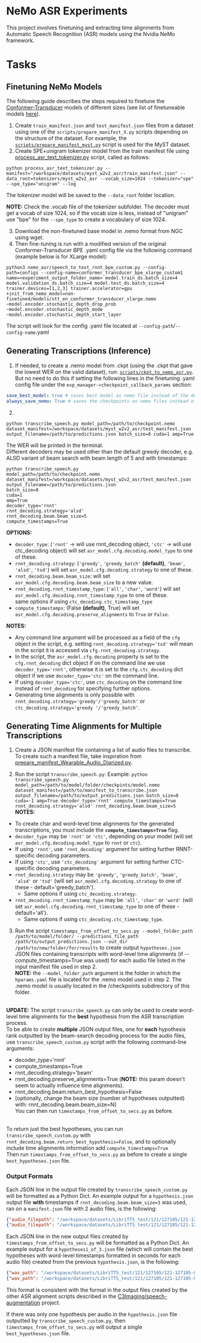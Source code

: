 # NeMo ASR Experiments

This project involves finetuning and extracting time alignments from Automatic Speech Recognition (ASR) models using the Nvidia NeMo framework.

# Tasks

## Finetuning NeMo Models

The following guide describes the steps required to finetune the [Conformer-Transducer](https://catalog.ngc.nvidia.com/orgs/nvidia/teams/nemo/models/stt_en_conformer_transducer_large) models of different sizes (see list of finetuneable models [here](https://docs.nvidia.com/deeplearning/nemo/user-guide/docs/en/main/asr/results.html#english)).<br />

1. Create `train_manifest.json` and `test_manifest.json` files from a dataset using one of the `scripts/prepare_manifest_X.py` scripts depending on the structure of the dataset. For example, the [`scripts/prepare_manifest_myst.py`](https://github.com/abarcovschi/nemo_asr/blob/main/scripts/prepare_manifest_myst.py) script is used for the MyST dataset.
2. Create SPE+unigram tokenizer model from the train manifest file using [process_asr_text_tokenizer.py](https://github.com/abarcovschi/nemo_asr/blob/main/process_asr_text_tokenizer.py) script, called as follows:
```
python process_asr_text_tokenizer.py --manifest="/workspace/datasets/myst_w2v2_asr/train_manifest.json" --data_root=tokenizers/myst_w2v2_asr --vocab_size=1024 --tokenizer="spe" --spe_type="unigram" --log 
```
The tokenizer model will be saved to the `--data_root` folder location.<br />

**NOTE:** Check the .vocab file of the tokenizer subfolder. The decoder must get a vocab of size 1024, so if the vocab size is less, instead of "unigram" use "bpe" for the `--spe_type` to create a vocabulary of size 1024.

3. Download the non-finetuned base model in .nemo format from NGC using wget.
4. Then fine-tuning is run with a modified version of the original Conformer-Transducer BPE .yaml config file via the following command (example below is for XLarge model):
```
python3 nemo_asr/speech_to_text_rnnt_bpe_custom.py --config-path=configs --config-name=conformer_transducer_bpe_xlarge_custom1 name=<experiment_output_folder_name> model.train_ds.batch_size=4 model.validation_ds.batch_size=4 model.test_ds.batch_size=4 trainer.devices=[1,2,3] trainer.accelerator=gpu +init_from_nemo_model=non-finetuned/models/stt_en_conformer_transducer_xlarge.nemo ~model.encoder.stochastic_depth_drop_prob ~model.encoder.stochastic_depth_mode ~model.encoder.stochastic_depth_start_layer
```
The script will look for the config .yaml file located at `--config-path`/`--config-name`.yaml

## Generating Transcriptions (Inference)

1. If needed, to create a .nemo model from .ckpt (using the .ckpt that gave the lowest WER on the valid dataset), run: [`scripts/ckpt_to_nemo_asr.py`](https://github.com/abarcovschi/nemo_asr/blob/main/scripts/ckpt_to_nemo_asr.py). But no need to do this if setting the following lines in the finetuning .yaml config file under the `exp_manager->checkpoint_callback_params` section:
```yaml
save_best_model: true # saves best model as nemo file instead of the default last checkpoint
always_save_nemo: True # saves the checkpoints as nemo files instead of PTL checkpoints (last checkpoint is saved by default)
```
2.
```
python transcribe_speech.py model_path=/path/to/checkpoint.nemo dataset_manifest=/workspace/datasets/myst_w2v2_asr/test_manifest.json output_filename=/path/to/predictions.json batch_size=8 cuda=1 amp=True
```
The WER will be printed in the terminal. <br />
Different decoders may be used other than the default greedy decoder, e.g. ALSD variant of beam search with beam length of 5 and with timestamps:
```
python transcribe_speech.py
model_path=/path/to/checkpoint.nemo
dataset_manifest=/workspace/datasets/myst_w2v2_asr/test_manifest.json 
output_filename=/path/to/predictions.json
batch_size=8
cuda=1 
amp=True
decoder_type='rnnt'
rnnt_decoding.strategy='alsd'
rnnt_decoding.beam.beam_size=5
compute_timestamps=True
```

**OPTIONS:** <br />
- `decoder_type`: (`'rnnt'` -> will use rnnt_decoding object, `'ctc'` -> will use ctc_decoding object) will set `asr_model.cfg.decoding.model_type` to one of these.
- `rnnt_decoding.strategy`: (`'greedy'`, `'greedy_batch'` **(default)**, `'beam'`, `'alsd'`, `'tsd'`) will set `asr_model.cfg.decoding.strategy` to one of these.
- `rnnt_decoding.beam.beam_size`: will set `asr_model.cfg.decoding.beam.beam_size` to a new value.
- `rnnt_decoding.rnnt_timestamp_type`: (`'all'`, `'char'`, `'word'`) will set `asr_model.cfg.decoding.rnnt_timestamp_type` to one of these. <br />
	same options if using `ctc_decoding.ctc_timestamp_type`
- `compute_timestamps`: (False **(default)**, True) will set `asr_model.cfg.decoding.preserve_alignments` to `True` or `False`. <br />

**NOTES:**
- Any command line argument will be processed as a field of the `cfg` object in the script, e.g.  setting `rnnt_decoding.strategy='tsd'` will mean in the script it is accessed via `cfg.rnnt_decoding.strategy`.
- In the script, the `asr_model.cfg.decoding` property is set to the `cfg.rnnt_decoding` dict object if on the command line we use `decoder_type='rnnt'`, otherwise it is set to the `cfg.ctc_decoding` dict object if we use `decoder_type='ctc'` on the command line.
- If using `decoder_type='ctc'`, use `ctc_decoding` on the command line instead of `rnnt_decoding` for specifying further options.
- Generating time alignments is only possible with `rnnt_decoding.strategy='greedy'/'greedy_batch'` or `ctc_decoding.strategy='greedy '/'greedy_batch'`.

## Generating Time Alignments for Multiple Transcriptions

1. Create a JSON manifest file containing a list of audio files to transcribe. To create such a manifest file, take inspiration from [prepare_manifest_Wearable_Audio_Diarized.py](https://github.com/abarcovschi/nemo_asr/blob/main/scripts/prepare_manifest_Wearable_Audio_Diarized.py).

2. Run the script `transcribe_speech.py`:
Example: `python transcribe_speech.py model_path=/path/to/model/folder/checkpints/model.nemo dataset_manifest=/path/to/manifest_to_transcribe.json output_filename=/path/to/output_predictions.json batch_size=8 cuda=-1 amp=True decoder_type='rnnt' compute_timestamps=True rnnt_decoding.strategy='alsd' rnnt_decoding.beam.beam_size=5`<br />
**NOTES:**
  - To create char and word-level time alignments for the generated transcriptions, you must include the **`compute_timestamps=True`** flag.
  - `decoder_type` may be `'rnnt'` or `'ctc'`, depending on your model (will set `asr_model.cfg.decoding.model_type` to `rnnt` or `ctc`).
  - If using `'rnnt'`, use `'rnnt_decoding'` argument for setting further RNNT-specific decoding parameters.
  - If using `'ctc'`, use `'ctc_decoding'` argument for setting further CTC-specific decoding parameters.
  - `rnnt_decoding.strategy` may be `'greedy'`, `'greedy_batch'`, `'beam'`, `'alsd'` or `'tsd'` (will set `asr_model.cfg.decoding.strategy` to one of these - default='greedy_batch').
    - Same options if using `ctc_decoding.strategy`.
  - `rnnt_decoding.rnnt_timestamp_type` may be `'all'`, `'char'` or `'word'` (will set `asr_model.cfg.decoding.rnnt_timestamp_type` to one of these - default='all').
    - Same options if using `ctc_decoding.ctc_timestamp_type`.

 3. Run the script `timestamps_from_offset_to_secs.py --model_folder_path /path/to/model/folder/ --predictions_file_path /path/to/output_predictions.json --out_dir /path/to/new/folder/for/results` to create output `hypotheses.json` JSON files containing transcripts with word-level time alignments (if --compute_timestamps=True was used) for each audio file listed in the input manifest file used in step 2.<br />
 **NOTE:** the `--model_folder_path` argument is the folder in which the `hparams.yaml` file is located for the .nemo model used in step 2. The .nemo model is usually located in the /checkpoints subdirectory of this folder.
<br /><br />

**UPDATE:** The script `transcribe_speech.py` can only be used to create word-level time alignments for the **best** hypothesis from the ASR transcription process.<br />
To be able to create **multiple** JSON output files, one for **each** hypothesis rank outputted by the beam-search decoding process for the audio files, use `transcribe_speech_custom.py` script with the following command-line arguments:
- decoder_type='rnnt'
- compute_timestamps=True
- rnnt_decoding.strategy='beam'
- rnnt_decoding.preserve_alignments=True (**NOTE:** this param doesn't seem to actually influence time alignments).
- rnnt_decoding.beam.return_best_hypothesis=False
- [optionally, change the beam size (number of hypotheses outputted) with: rnnt_decoding.beam.beam_size=N]<br />
You can then run `timestamps_from_offset_to_secs.py` as before.<br /><br />

To return just the best hypotheses, you can run `transcribe_speech_custom.py` with `rnnt_decoding.beam.return_best_hypothesis=False`, and to optionally include time alignments information add `compute_timestamps=True`<br />
Then run `timestamps_from_offset_to_secs.py` as before to create a single `best_hypotheses.json` file.

### Output Formats

Each JSON line in the output file created by `transcribe_speech_custom.py` will be formatted as a Python Dict. An example output for a `hypothesis.json` output file **with** timestamps if `rnnt_decoding.beam.beam_size=3` was used, ran on a `manifest.json` file with 2 audio files, is the following:
```json
{"audio_filepath": "/workspace/datasets/LibriTTS_test/121/127105/121-127105-0011.wav", "duration": 5.78, "hypothesis1_pred_text": "she was the most agreable woman i've never known in her position she would have been worth of any whatever", "hypothesis1_timestamps_char": [{"char": ["she"], "start_offset": 7, "end_offset": 8}, {"char": ["was"], "start_offset": 11, "end_offset": 12}, {"char": ["the"], "start_offset": 16, "end_offset": 17}, {"char": ["most"], "start_offset": 19, "end_offset": 20}, {"char": ["a"], "start_offset": 25, "end_offset": 26}, {"char": ["g"], "start_offset": 28, "end_offset": 29}, {"char": ["re"], "start_offset": 30, "end_offset": 31}, {"char": ["a"], "start_offset": 33, "end_offset": 34}, {"char": ["ble"], "start_offset": 36, "end_offset": 37}, {"char": ["w"], "start_offset": 40, "end_offset": 41}, {"char": ["o", "m"], "start_offset": 44, "end_offset": 45}, {"char": ["an"], "start_offset": 45, "end_offset": 46}, {"char": ["i"], "start_offset": 47, "end_offset": 48}, {"char": ["'", "ve"], "start_offset": 50, "end_offset": 51}, {"char": ["never"], "start_offset": 54, "end_offset": 55}, {"char": ["know"], "start_offset": 60, "end_offset": 61}, {"char": ["n"], "start_offset": 64, "end_offset": 65}, {"char": ["in"], "start_offset": 68, "end_offset": 69}, {"char": ["her"], "start_offset": 72, "end_offset": 73}, {"char": ["po"], "start_offset": 76, "end_offset": 77}, {"char": ["s"], "start_offset": 79, "end_offset": 80}, {"char": ["it"], "start_offset": 81, "end_offset": 82}, {"char": ["ion"], "start_offset": 83, "end_offset": 84}, {"char": ["she"], "start_offset": 93, "end_offset": 94}, {"char": ["would"], "start_offset": 98, "end_offset": 99}, {"char": ["have"], "start_offset": 102, "end_offset": 103}, {"char": ["be", "en"], "start_offset": 105, "end_offset": 106}, {"char": ["wor"], "start_offset": 108, "end_offset": 109}, {"char": ["th"], "start_offset": 114, "end_offset": 115}, {"char": ["of"], "start_offset": 118, "end_offset": 119}, {"char": ["any"], "start_offset": 121, "end_offset": 122}, {"char": ["whatever"], "start_offset": 128, "end_offset": 129}], "hypothesis1_timestamps_word": [{"word": "she", "start_offset": 7, "end_offset": 11}, {"word": "was", "start_offset": 11, "end_offset": 16}, {"word": "the", "start_offset": 16, "end_offset": 19}, {"word": "most", "start_offset": 19, "end_offset": 25}, {"word": "agreable", "start_offset": 25, "end_offset": 40}, {"word": "woman", "start_offset": 40, "end_offset": 47}, {"word": "i've", "start_offset": 47, "end_offset": 54}, {"word": "never", "start_offset": 54, "end_offset": 60}, {"word": "known", "start_offset": 60, "end_offset": 68}, {"word": "in", "start_offset": 68, "end_offset": 72}, {"word": "her", "start_offset": 72, "end_offset": 76}, {"word": "position", "start_offset": 76, "end_offset": 93}, {"word": "she", "start_offset": 93, "end_offset": 98}, {"word": "would", "start_offset": 98, "end_offset": 102}, {"word": "have", "start_offset": 102, "end_offset": 105}, {"word": "been", "start_offset": 105, "end_offset": 108}, {"word": "worth", "start_offset": 108, "end_offset": 118}, {"word": "of", "start_offset": 118, "end_offset": 121}, {"word": "any", "start_offset": 121, "end_offset": 128}, {"word": "whatever", "start_offset": 128, "end_offset": 129}], "hypothesis2_pred_text": "she was the most agreable woman i've never known in her position she would have been worth of any whatever", "hypothesis2_timestamps_char": [{"char": ["she"], "start_offset": 7, "end_offset": 8}, {"char": ["was"], "start_offset": 11, "end_offset": 12}, {"char": ["the"], "start_offset": 16, "end_offset": 17}, {"char": ["most"], "start_offset": 19, "end_offset": 20}, {"char": ["a"], "start_offset": 25, "end_offset": 26}, {"char": ["g"], "start_offset": 28, "end_offset": 29}, {"char": ["re"], "start_offset": 30, "end_offset": 31}, {"char": ["a"], "start_offset": 33, "end_offset": 34}, {"char": ["ble"], "start_offset": 36, "end_offset": 37}, {"char": ["w"], "start_offset": 40, "end_offset": 41}, {"char": ["o", "m"], "start_offset": 44, "end_offset": 45}, {"char": ["an"], "start_offset": 45, "end_offset": 46}, {"char": ["i"], "start_offset": 47, "end_offset": 48}, {"char": ["'", "ve"], "start_offset": 50, "end_offset": 51}, {"char": ["never"], "start_offset": 54, "end_offset": 55}, {"char": ["know"], "start_offset": 60, "end_offset": 61}, {"char": ["n"], "start_offset": 64, "end_offset": 65}, {"char": ["in"], "start_offset": 68, "end_offset": 69}, {"char": ["her"], "start_offset": 72, "end_offset": 73}, {"char": ["po"], "start_offset": 76, "end_offset": 77}, {"char": ["s"], "start_offset": 80, "end_offset": 81}, {"char": ["it"], "start_offset": 81, "end_offset": 82}, {"char": ["ion"], "start_offset": 83, "end_offset": 84}, {"char": ["she"], "start_offset": 93, "end_offset": 94}, {"char": ["would"], "start_offset": 98, "end_offset": 99}, {"char": ["have"], "start_offset": 102, "end_offset": 103}, {"char": ["be", "en"], "start_offset": 105, "end_offset": 106}, {"char": ["wor"], "start_offset": 108, "end_offset": 109}, {"char": ["th"], "start_offset": 114, "end_offset": 115}, {"char": ["of"], "start_offset": 118, "end_offset": 119}, {"char": ["any"], "start_offset": 121, "end_offset": 122}, {"char": ["whatever"], "start_offset": 128, "end_offset": 129}], "hypothesis2_timestamps_word": [{"word": "she", "start_offset": 7, "end_offset": 11}, {"word": "was", "start_offset": 11, "end_offset": 16}, {"word": "the", "start_offset": 16, "end_offset": 19}, {"word": "most", "start_offset": 19, "end_offset": 25}, {"word": "agreable", "start_offset": 25, "end_offset": 40}, {"word": "woman", "start_offset": 40, "end_offset": 47}, {"word": "i've", "start_offset": 47, "end_offset": 54}, {"word": "never", "start_offset": 54, "end_offset": 60}, {"word": "known", "start_offset": 60, "end_offset": 68}, {"word": "in", "start_offset": 68, "end_offset": 72}, {"word": "her", "start_offset": 72, "end_offset": 76}, {"word": "position", "start_offset": 76, "end_offset": 93}, {"word": "she", "start_offset": 93, "end_offset": 98}, {"word": "would", "start_offset": 98, "end_offset": 102}, {"word": "have", "start_offset": 102, "end_offset": 105}, {"word": "been", "start_offset": 105, "end_offset": 108}, {"word": "worth", "start_offset": 108, "end_offset": 118}, {"word": "of", "start_offset": 118, "end_offset": 121}, {"word": "any", "start_offset": 121, "end_offset": 128}, {"word": "whatever", "start_offset": 128, "end_offset": 129}], "hypothesis3_pred_text": "she was the most agreable woman i've never known in her position she would have been worth of any whatever", "hypothesis3_timestamps_char": [{"char": ["she"], "start_offset": 7, "end_offset": 8}, {"char": ["was"], "start_offset": 11, "end_offset": 12}, {"char": ["the"], "start_offset": 16, "end_offset": 17}, {"char": ["most"], "start_offset": 19, "end_offset": 20}, {"char": ["a"], "start_offset": 25, "end_offset": 26}, {"char": ["g"], "start_offset": 28, "end_offset": 29}, {"char": ["re"], "start_offset": 30, "end_offset": 31}, {"char": ["a"], "start_offset": 33, "end_offset": 34}, {"char": ["ble"], "start_offset": 36, "end_offset": 37}, {"char": ["w"], "start_offset": 40, "end_offset": 41}, {"char": ["o", "m"], "start_offset": 44, "end_offset": 45}, {"char": ["an"], "start_offset": 45, "end_offset": 46}, {"char": ["i"], "start_offset": 47, "end_offset": 48}, {"char": ["'", "ve"], "start_offset": 50, "end_offset": 51}, {"char": ["never"], "start_offset": 54, "end_offset": 55}, {"char": ["know"], "start_offset": 60, "end_offset": 61}, {"char": ["n"], "start_offset": 64, "end_offset": 65}, {"char": ["in"], "start_offset": 68, "end_offset": 69}, {"char": ["her"], "start_offset": 72, "end_offset": 73}, {"char": ["po"], "start_offset": 76, "end_offset": 77}, {"char": ["s"], "start_offset": 79, "end_offset": 80}, {"char": ["it"], "start_offset": 81, "end_offset": 82}, {"char": ["ion"], "start_offset": 83, "end_offset": 84}, {"char": ["she"], "start_offset": 93, "end_offset": 94}, {"char": ["would"], "start_offset": 98, "end_offset": 99}, {"char": ["have"], "start_offset": 102, "end_offset": 103}, {"char": ["be", "en"], "start_offset": 105, "end_offset": 106}, {"char": ["wor"], "start_offset": 109, "end_offset": 110}, {"char": ["th"], "start_offset": 114, "end_offset": 115}, {"char": ["of"], "start_offset": 118, "end_offset": 119}, {"char": ["any"], "start_offset": 121, "end_offset": 122}, {"char": ["whatever"], "start_offset": 128, "end_offset": 129}], "hypothesis3_timestamps_word": [{"word": "she", "start_offset": 7, "end_offset": 11}, {"word": "was", "start_offset": 11, "end_offset": 16}, {"word": "the", "start_offset": 16, "end_offset": 19}, {"word": "most", "start_offset": 19, "end_offset": 25}, {"word": "agreable", "start_offset": 25, "end_offset": 40}, {"word": "woman", "start_offset": 40, "end_offset": 47}, {"word": "i've", "start_offset": 47, "end_offset": 54}, {"word": "never", "start_offset": 54, "end_offset": 60}, {"word": "known", "start_offset": 60, "end_offset": 68}, {"word": "in", "start_offset": 68, "end_offset": 72}, {"word": "her", "start_offset": 72, "end_offset": 76}, {"word": "position", "start_offset": 76, "end_offset": 93}, {"word": "she", "start_offset": 93, "end_offset": 98}, {"word": "would", "start_offset": 98, "end_offset": 102}, {"word": "have", "start_offset": 102, "end_offset": 105}, {"word": "been", "start_offset": 105, "end_offset": 109}, {"word": "worth", "start_offset": 109, "end_offset": 118}, {"word": "of", "start_offset": 118, "end_offset": 121}, {"word": "any", "start_offset": 121, "end_offset": 128}, {"word": "whatever", "start_offset": 128, "end_offset": 129}]}
{"audio_filepath": "/workspace/datasets/LibriTTS_test/121/127105/121-127105-0034.wav", "duration": 7.41, "hypothesis1_pred_text": "it sounded sounded and all the more so because of his main condition which was", "hypothesis1_timestamps_char": [{"char": ["it"], "start_offset": 8, "end_offset": 9}, {"char": ["sound"], "start_offset": 13, "end_offset": 14}, {"char": ["ed"], "start_offset": 19, "end_offset": 20}, {"char": ["sound"], "start_offset": 49, "end_offset": 50}, {"char": ["ed"], "start_offset": 55, "end_offset": 56}, {"char": ["and"], "start_offset": 87, "end_offset": 88}, {"char": ["all"], "start_offset": 96, "end_offset": 97}, {"char": ["the"], "start_offset": 101, "end_offset": 102}, {"char": ["more"], "start_offset": 105, "end_offset": 106}, {"char": ["so"], "start_offset": 111, "end_offset": 112}, {"char": ["because"], "start_offset": 117, "end_offset": 118}, {"char": ["of"], "start_offset": 121, "end_offset": 122}, {"char": ["his"], "start_offset": 125, "end_offset": 126}, {"char": ["ma"], "start_offset": 128, "end_offset": 129}, {"char": ["in"], "start_offset": 131, "end_offset": 132}, {"char": ["con"], "start_offset": 135, "end_offset": 136}, {"char": ["d"], "start_offset": 138, "end_offset": 139}, {"char": ["it"], "start_offset": 140, "end_offset": 141}, {"char": ["ion"], "start_offset": 143, "end_offset": 144}, {"char": ["which"], "start_offset": 155, "end_offset": 156}, {"char": ["was"], "start_offset": 168, "end_offset": 169}], "hypothesis1_timestamps_word": [{"word": "it", "start_offset": 8, "end_offset": 13}, {"word": "sounded", "start_offset": 13, "end_offset": 49}, {"word": "sounded", "start_offset": 49, "end_offset": 87}, {"word": "and", "start_offset": 87, "end_offset": 96}, {"word": "all", "start_offset": 96, "end_offset": 101}, {"word": "the", "start_offset": 101, "end_offset": 105}, {"word": "more", "start_offset": 105, "end_offset": 111}, {"word": "so", "start_offset": 111, "end_offset": 117}, {"word": "because", "start_offset": 117, "end_offset": 121}, {"word": "of", "start_offset": 121, "end_offset": 125}, {"word": "his", "start_offset": 125, "end_offset": 128}, {"word": "main", "start_offset": 128, "end_offset": 135}, {"word": "condition", "start_offset": 135, "end_offset": 155}, {"word": "which", "start_offset": 155, "end_offset": 168}, {"word": "was", "start_offset": 168, "end_offset": 169}], "hypothesis2_pred_text": "it sounded sounded and all the more so because of his main condition which was", "hypothesis2_timestamps_char": [{"char": ["it"], "start_offset": 8, "end_offset": 9}, {"char": ["sound"], "start_offset": 13, "end_offset": 14}, {"char": ["ed"], "start_offset": 19, "end_offset": 20}, {"char": ["sound"], "start_offset": 49, "end_offset": 50}, {"char": ["ed"], "start_offset": 55, "end_offset": 56}, {"char": ["and"], "start_offset": 87, "end_offset": 88}, {"char": ["all"], "start_offset": 96, "end_offset": 97}, {"char": ["the"], "start_offset": 101, "end_offset": 102}, {"char": ["more"], "start_offset": 105, "end_offset": 106}, {"char": ["so"], "start_offset": 111, "end_offset": 112}, {"char": ["because"], "start_offset": 117, "end_offset": 118}, {"char": ["of"], "start_offset": 121, "end_offset": 122}, {"char": ["his"], "start_offset": 125, "end_offset": 126}, {"char": ["ma"], "start_offset": 128, "end_offset": 129}, {"char": ["in"], "start_offset": 131, "end_offset": 132}, {"char": ["con"], "start_offset": 135, "end_offset": 136}, {"char": ["d"], "start_offset": 138, "end_offset": 139}, {"char": ["it"], "start_offset": 140, "end_offset": 141}, {"char": ["ion"], "start_offset": 143, "end_offset": 144}, {"char": ["which"], "start_offset": 158, "end_offset": 159}, {"char": ["was"], "start_offset": 168, "end_offset": 169}], "hypothesis2_timestamps_word": [{"word": "it", "start_offset": 8, "end_offset": 13}, {"word": "sounded", "start_offset": 13, "end_offset": 49}, {"word": "sounded", "start_offset": 49, "end_offset": 87}, {"word": "and", "start_offset": 87, "end_offset": 96}, {"word": "all", "start_offset": 96, "end_offset": 101}, {"word": "the", "start_offset": 101, "end_offset": 105}, {"word": "more", "start_offset": 105, "end_offset": 111}, {"word": "so", "start_offset": 111, "end_offset": 117}, {"word": "because", "start_offset": 117, "end_offset": 121}, {"word": "of", "start_offset": 121, "end_offset": 125}, {"word": "his", "start_offset": 125, "end_offset": 128}, {"word": "main", "start_offset": 128, "end_offset": 135}, {"word": "condition", "start_offset": 135, "end_offset": 158}, {"word": "which", "start_offset": 158, "end_offset": 168}, {"word": "was", "start_offset": 168, "end_offset": 169}], "hypothesis3_pred_text": "it sounded sounded and all the more so because of his main condition which was", "hypothesis3_timestamps_char": [{"char": ["it"], "start_offset": 8, "end_offset": 9}, {"char": ["sound"], "start_offset": 13, "end_offset": 14}, {"char": ["ed"], "start_offset": 19, "end_offset": 20}, {"char": ["sound"], "start_offset": 49, "end_offset": 50}, {"char": ["ed"], "start_offset": 55, "end_offset": 56}, {"char": ["and"], "start_offset": 87, "end_offset": 88}, {"char": ["all"], "start_offset": 96, "end_offset": 97}, {"char": ["the"], "start_offset": 101, "end_offset": 102}, {"char": ["more"], "start_offset": 105, "end_offset": 106}, {"char": ["so"], "start_offset": 111, "end_offset": 112}, {"char": ["because"], "start_offset": 117, "end_offset": 118}, {"char": ["of"], "start_offset": 121, "end_offset": 122}, {"char": ["his"], "start_offset": 125, "end_offset": 126}, {"char": ["ma"], "start_offset": 128, "end_offset": 129}, {"char": ["in"], "start_offset": 131, "end_offset": 132}, {"char": ["con"], "start_offset": 135, "end_offset": 136}, {"char": ["d"], "start_offset": 138, "end_offset": 139}, {"char": ["it"], "start_offset": 140, "end_offset": 141}, {"char": ["ion"], "start_offset": 143, "end_offset": 144}, {"char": ["which"], "start_offset": 156, "end_offset": 157}, {"char": ["was"], "start_offset": 168, "end_offset": 169}], "hypothesis3_timestamps_word": [{"word": "it", "start_offset": 8, "end_offset": 13}, {"word": "sounded", "start_offset": 13, "end_offset": 49}, {"word": "sounded", "start_offset": 49, "end_offset": 87}, {"word": "and", "start_offset": 87, "end_offset": 96}, {"word": "all", "start_offset": 96, "end_offset": 101}, {"word": "the", "start_offset": 101, "end_offset": 105}, {"word": "more", "start_offset": 105, "end_offset": 111}, {"word": "so", "start_offset": 111, "end_offset": 117}, {"word": "because", "start_offset": 117, "end_offset": 121}, {"word": "of", "start_offset": 121, "end_offset": 125}, {"word": "his", "start_offset": 125, "end_offset": 128}, {"word": "main", "start_offset": 128, "end_offset": 135}, {"word": "condition", "start_offset": 135, "end_offset": 156}, {"word": "which", "start_offset": 156, "end_offset": 168}, {"word": "was", "start_offset": 168, "end_offset": 169}]}
```
Each JSON line in the new output files created by `timestamps_from_offset_to_secs.py` will be formatted as a Python Dict. An example output for a `hypotheses1_of_3.json` file (which will contain the best hypotheses with word-level timestamps formatted in seconds for each audio file) created from the previous `hypothesis.json`, is the following:
```json
{"wav_path": "/workspace/datasets/LibriTTS_test/121/127105/121-127105-0011.wav", "id": "127105/121-127105-0011", "pred_txt": "she was the most agreable woman i've never known in her position she would have been worth of any whatever", "timestamps_word": [{"word": "she", "start_time": 0.28, "end_time": 0.44}, {"word": "was", "start_time": 0.44, "end_time": 0.64}, {"word": "the", "start_time": 0.64, "end_time": 0.76}, {"word": "most", "start_time": 0.76, "end_time": 1.0}, {"word": "agreable", "start_time": 1.0, "end_time": 1.6}, {"word": "woman", "start_time": 1.6, "end_time": 1.8800000000000001}, {"word": "i've", "start_time": 1.8800000000000001, "end_time": 2.16}, {"word": "never", "start_time": 2.16, "end_time": 2.4}, {"word": "known", "start_time": 2.4, "end_time": 2.72}, {"word": "in", "start_time": 2.72, "end_time": 2.88}, {"word": "her", "start_time": 2.88, "end_time": 3.04}, {"word": "position", "start_time": 3.04, "end_time": 3.72}, {"word": "she", "start_time": 3.72, "end_time": 3.92}, {"word": "would", "start_time": 3.92, "end_time": 4.08}, {"word": "have", "start_time": 4.08, "end_time": 4.2}, {"word": "been", "start_time": 4.2, "end_time": 4.32}, {"word": "worth", "start_time": 4.32, "end_time": 4.72}, {"word": "of", "start_time": 4.72, "end_time": 4.84}, {"word": "any", "start_time": 4.84, "end_time": 5.12}, {"word": "whatever", "start_time": 5.12, "end_time": 5.16}]}
{"wav_path": "/workspace/datasets/LibriTTS_test/121/127105/121-127105-0034.wav", "id": "127105/121-127105-0034", "pred_txt": "it sounded sounded and all the more so because of his main condition which was", "timestamps_word": [{"word": "it", "start_time": 0.32, "end_time": 0.52}, {"word": "sounded", "start_time": 0.52, "end_time": 1.96}, {"word": "sounded", "start_time": 1.96, "end_time": 3.48}, {"word": "and", "start_time": 3.48, "end_time": 3.84}, {"word": "all", "start_time": 3.84, "end_time": 4.04}, {"word": "the", "start_time": 4.04, "end_time": 4.2}, {"word": "more", "start_time": 4.2, "end_time": 4.44}, {"word": "so", "start_time": 4.44, "end_time": 4.68}, {"word": "because", "start_time": 4.68, "end_time": 4.84}, {"word": "of", "start_time": 4.84, "end_time": 5.0}, {"word": "his", "start_time": 5.0, "end_time": 5.12}, {"word": "main", "start_time": 5.12, "end_time": 5.4}, {"word": "condition", "start_time": 5.4, "end_time": 6.2}, {"word": "which", "start_time": 6.2, "end_time": 6.72}, {"word": "was", "start_time": 6.72, "end_time": 6.76}]}
```

This format is consistent with the format in the output files created by the other ASR alignment scripts described in the [C3Imaging/speech-augmentation](https://github.com/C3Imaging/speech-augmentation#time-aligned-predictions-and-forced-alignment) project.<br />

If there was only one hypothesis per audio in the `hypothesis.json` file outputted by `transcribe_speech_custom.py`, then `timestamps_from_offset_to_secs.py` will output a single `best_hypotheses.json` file.
